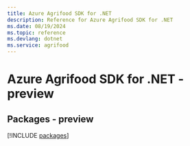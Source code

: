 ```yaml
---
title: Azure Agrifood SDK for .NET
description: Reference for Azure Agrifood SDK for .NET
ms.date: 08/19/2024
ms.topic: reference
ms.devlang: dotnet
ms.service: agrifood
---
```

# Azure Agrifood SDK for .NET - preview
## Packages - preview
[!INCLUDE [packages](agrifood-index.md)]